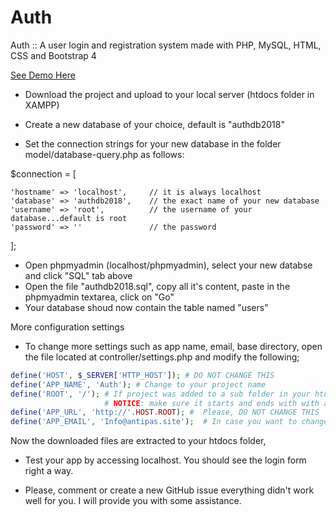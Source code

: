 # Auth
Auth :: A user login and registration system made with PHP, MySQL, HTML, CSS and Bootstrap 4


[See Demo Here](https://www.antipas.site/projects/auth/)



- Download the project and upload to your local server (htdocs folder in XAMPP)
- Create a new database of your choice, default is "authdb2018"

- Set the connection strings for your new database in the folder model/database-query.php as follows:

$connection = [

	'hostname' => 'localhost',     // it is always localhost
	'database' => 'authdb2018',    // the exact name of your new database
	'username' => 'root',          // the username of your database...default is root
	'password' => ''               // the password
];

- Open phpmyadmin (localhost/phpmyadmin), select your new databse and click "SQL" tab above
- Open the file "authdb2018.sql", copy all it's content, paste in the phpmyadmin textarea, click on "Go"
- Your database shoud now contain the table named "users"



More configuration settings

- To change more settings such as app name, email, base directory, open the file located at controller/settings.php
and modify the following;

```php
define('HOST', $_SERVER['HTTP_HOST']); # DO NOT CHANGE THIS
define('APP_NAME', 'Auth'); # Change to your project name
define('ROOT', '/'); # If project was added to a sub folder in your htdocs, change this to that sub folder where you have installed the project e.g /my-application/ 
					 # NOTICE: make sure it starts and ends with with a / 
define('APP_URL', 'http://'.HOST.ROOT); #  Please, DO NOT CHANGE THIS
define('APP_EMAIL', 'Info@antipas.site');  # In case you want to change this, make sure you change it to a valid email address

```

Now the downloaded files are extracted to your htdocs folder,

- Test your app by accessing localhost. You should see the login form right a way.

- Please, comment or create a new GitHub issue everything didn't work well for you. I will provide you with some assistance.



